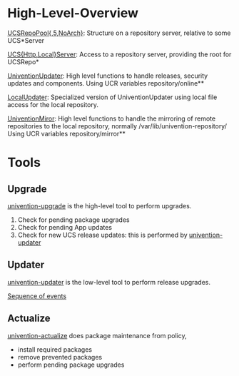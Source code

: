 High-Level-Overview
===================

[UCSRepoPool{,5,NoArch}](../modules/univention/updater/tools.py):
	Structure on a repository server, relative to some UCS*Server

[UCS{Http,Local}Server](../modules/univention/updater/tools.py):
	Access to a repository server, providing the root for UCSRepo*

[UniventionUpdater](../modules/univention/updater/tools.py):
	High level functions to handle releases, security updates and components.
	Using UCR variables repository/online**

[LocalUpdater](../modules/univention/updater/tools.py):
	Specialized version of UniventionUpdater using local file access for the local repository.

[UniventionMiror](../modules/univention/updater/mirror.py):
	High level functions to handle the mirroring of remote repositories to the local repository, normally /var/lib/univention-repository/
	Using UCR variables repository/mirror**

Tools
=====

Upgrade
-------

[univention-upgrade](../modules/univention/updater/scripts/upgrade.py) is the high-level tool to perform upgrades.
1.  Check for pending package upgrades
2.  Check for pending App updates
3.  Check for new UCS release updates: this is performed by [univention-updater](../modules/univention/updater/scripts/updater.py)

Updater
-------

[univention-updater](../modules/univention/updater/scripts/updater.py) is the low-level tool to perform release upgrades.

[Sequence of events](https://docs.software-univention.de/developer-reference-4.4.html#updater:release-update)


Actualize
---------

[univention-actualize](../modules/univention/updater/scripts/actualize.py) does package maintenance from policy,
* install required packages
* remove prevented packages
* perform pending package upgrades
